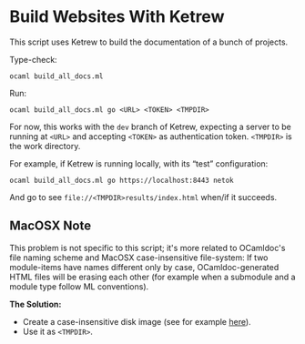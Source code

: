 Build Websites With Ketrew
==========================

This script uses Ketrew to build the documentation of a bunch of projects.

Type-check:

    ocaml build_all_docs.ml

Run:

    ocaml build_all_docs.ml go <URL> <TOKEN> <TMPDIR>

For now, this works with the `dev` branch of Ketrew, expecting a server to be
running at `<URL>` and accepting `<TOKEN>` as authentication token.
`<TMPDIR>` is the work directory.

For example, if Ketrew is running locally, with its “test” configuration:

    ocaml build_all_docs.ml go https://localhost:8443 netok 

And go to see `file://<TMPDIR>results/index.html` when/if it succeeds.
 

MacOSX Note
-----------

This problem is not specific to this script; it's more related to OCamldoc's
file naming scheme and MacOSX case-insensitive file-system:
If two module-items have names different only by case, OCamldoc-generated
HTML files will be erasing each other (for example when a submodule and a
module type follow ML conventions).

**The Solution:**

- Create a case-insensitive disk image (see for example
[here](https://coderwall.com/p/mgi8ja)).
- Use it as `<TMPDIR>`.


